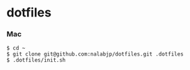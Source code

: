 dotfiles
========

### Mac

    $ cd ~
    $ git clone git@github.com:nalabjp/dotfiles.git .dotfiles
    $ .dotfiles/init.sh
